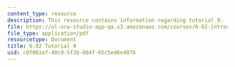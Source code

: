 ```yaml
---
content_type: resource
description: This resource contains information regarding tutorial 9.
file: https://ol-ocw-studio-app-qa.s3.amazonaws.com/courses/6-02-introduction-to-eecs-ii-digital-communication-systems-fall-2012/c0f061e748c95f3b804f65c5ed6e4076_MIT6_02F12_tutor09.pdf
file_type: application/pdf
resourcetype: Document
title: 6.02 Tutorial 9
uid: c0f061e7-48c9-5f3b-804f-65c5ed6e4076
---
```

